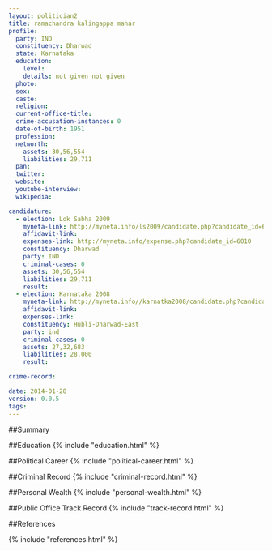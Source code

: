 ```yaml
---
layout: politician2
title: ramachandra kalingappa mahar
profile: 
  party: IND
  constituency: Dharwad
  state: Karnataka
  education: 
    level: 
    details: not given not given
  photo: 
  sex: 
  caste: 
  religion: 
  current-office-title: 
  crime-accusation-instances: 0
  date-of-birth: 1951
  profession: 
  networth: 
    assets: 30,56,554
    liabilities: 29,711
  pan: 
  twitter: 
  website: 
  youtube-interview: 
  wikipedia: 

candidature: 
  - election: Lok Sabha 2009
    myneta-link: http://myneta.info/ls2009/candidate.php?candidate_id=6010
    affidavit-link: 
    expenses-link: http://myneta.info/expense.php?candidate_id=6010
    constituency: Dharwad 
    party: IND
    criminal-cases: 0
    assets: 30,56,554
    liabilities: 29,711
    result:  
  - election: Karnataka 2008
    myneta-link: http://myneta.info//karnatka2008/candidate.php?candidate_id=830
    affidavit-link: 
    expenses-link: 
    constituency: Hubli-Dharwad-East 
    party: ind
    criminal-cases: 0
    assets: 27,32,683
    liabilities: 28,000
    result:  

crime-record: 

date: 2014-01-28
version: 0.0.5
tags: 
---
```

##Summary


##Education
{% include "education.html" %}


##Political Career
{% include "political-career.html" %}


##Criminal Record
{% include "criminal-record.html" %}


##Personal Wealth
{% include "personal-wealth.html" %}


##Public Office Track Record
{% include "track-record.html" %}


##References


{% include "references.html" %}
